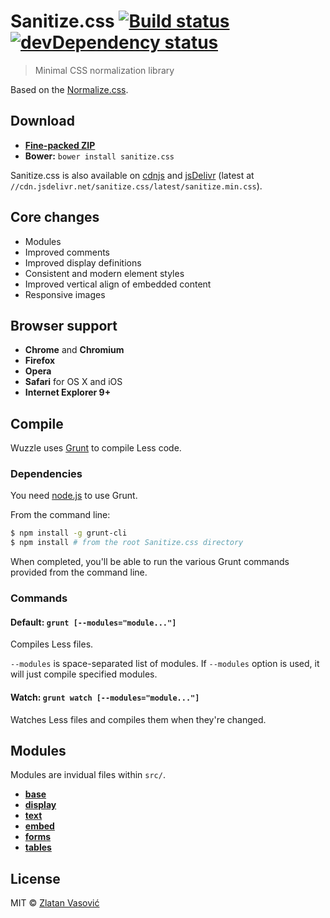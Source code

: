 # Sanitize.css [![Build status](https://travis-ci.org/ZDroid/sanitize.css.png?branch=master)](https://travis-ci.org/ZDroid/sanitize.css) [![devDependency status](https://david-dm.org/ZDroid/sanitize.css/dev-status.png?theme=shields.io)](https://david-dm.org/ZDroid/sanitize.css#info=devDependencies)

> Minimal CSS normalization library

Based on the
[Normalize.css](https://github.com/necolas/normalize.css).

## Download

- [**Fine-packed ZIP**](https://github.com/ZDroid/sanitize.css/archive/master.zip)
- **Bower:** `bower install sanitize.css`

Sanitize.css is also available on
[cdnjs](http://cdnjs.com/libraries/sanitize.css/) and
[jsDelivr](http://www.jsdelivr.com/#!sanitize.css) (latest at
`//cdn.jsdelivr.net/sanitize.css/latest/sanitize.min.css`).

## Core changes

- Modules
- Improved comments
- Improved display definitions
- Consistent and modern element styles
- Improved vertical align of embedded content
- Responsive images

## Browser support

- **Chrome** and **Chromium**
- **Firefox**
- **Opera**
- **Safari** for OS X and iOS
- **Internet Explorer 9+**

## Compile

Wuzzle uses [Grunt](http://gruntjs.com) to compile Less code.

### Dependencies

You need [node.js](http://nodejs.org/download/) to use Grunt.

From the command line:

```bash
$ npm install -g grunt-cli
$ npm install # from the root Sanitize.css directory
```

When completed, you'll be able to run the various Grunt commands provided from
the command line.

### Commands

#### Default: `grunt [--modules="module..."]`

Compiles Less files.

`--modules` is space-separated list of modules. If `--modules` option is used,
it will just compile specified modules.

#### Watch: `grunt watch [--modules="module..."]`

Watches Less files and compiles them when they're changed.

## Modules

Modules are invidual files within `src/`.

- [**base**](https://github.com/ZDroid/sanitize.css/blob/master/src/base.less#files)
- [**display**](https://github.com/ZDroid/sanitize.css/blob/master/src/display.less#files)
- [**text**](https://github.com/ZDroid/sanitize.css/blob/master/src/text.less#files)
- [**embed**](https://github.com/ZDroid/sanitize.css/blob/master/src/embed.less#files)
- [**forms**](https://github.com/ZDroid/sanitize.css/blob/master/src/forms.less#files)
- [**tables**](https://github.com/ZDroid/sanitize.css/blob/master/src/tables.less#files)

## License

MIT &copy; [Zlatan Vasović](https://github.com/ZDroid)